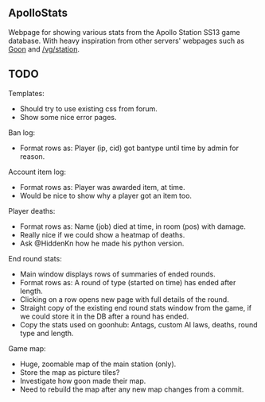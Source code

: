 ApolloStats
--------------------------------------------------------------------------------

Webpage for showing various stats from the Apollo Station SS13 game database.
With heavy inspiration from other servers' webpages such as [Goon](http://goonhub.com/) and [/vg/station](http://ss13.pomf.se/index.php/bans).

TODO
--------------------------------------------------------------------------------

Templates:
- Should try to use existing css from forum.
- Show some nice error pages.

Ban log:
- Format rows as: Player (ip, cid) got bantype until time by admin for reason.

Account item log:
- Format rows as: Player was awarded item, at time.
- Would be nice to show why a player got an item too.

Player deaths:
- Format rows as: Name (job) died at time, in room (pos) with damage.
- Really nice if we could show a heatmap of deaths.
- Ask @HiddenKn how he made his python version.

End round stats:
- Main window displays rows of summaries of ended rounds.
- Format rows as: A round of type (started on time) has ended after length.
- Clicking on a row opens new page with full details of the round.
- Straight copy of the existing end round stats window from the game, if we
  could store it in the DB after a round has ended.
- Copy the stats used on goonhub: Antags, custom AI laws, deaths, round type
  and length.

Game map:
- Huge, zoomable map of the main station (only).
- Store the map as picture tiles?
- Investigate how goon made their map.
- Need to rebuild the map after any new map changes from a commit.
